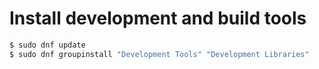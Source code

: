 # Install development and build tools

```bash
$ sudo dnf update
$ sudo dnf groupinstall "Development Tools" "Development Libraries"
```
